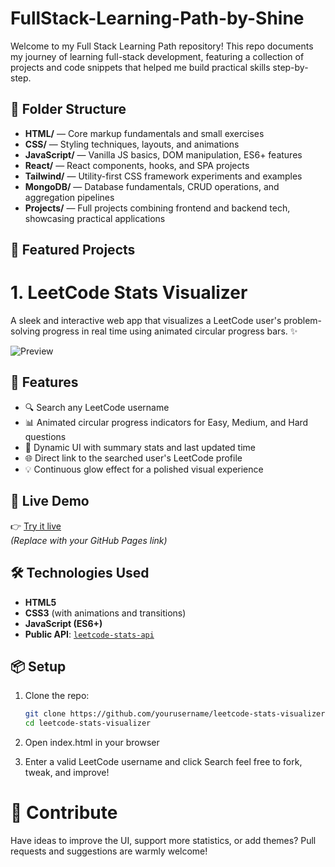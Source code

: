 # FullStack-Learning-Path-by-Shine

Welcome to my Full Stack Learning Path repository! This repo documents my journey of learning full-stack development, featuring a collection of projects and code snippets that helped me build practical skills step-by-step.
## 📂 Folder Structure

- **HTML/** — Core markup fundamentals and small exercises  
- **CSS/** — Styling techniques, layouts, and animations  
- **JavaScript/** — Vanilla JS basics, DOM manipulation, ES6+ features  
- **React/** — React components, hooks, and SPA projects  
- **Tailwind/** — Utility-first CSS framework experiments and examples  
- **MongoDB/** — Database fundamentals, CRUD operations, and aggregation pipelines  
- **Projects/** — Full projects combining frontend and backend tech, showcasing practical applications  
## 🌟 Featured Projects
# 1. LeetCode Stats Visualizer

A sleek and interactive web app that visualizes a LeetCode user's problem-solving progress in real time using animated circular progress bars. ✨

![Preview](preview.png) <!-- Optional: Replace with a screenshot of your app -->

## 🚀 Features

- 🔍 Search any LeetCode username
- 📊 Animated circular progress indicators for Easy, Medium, and Hard questions
- 🌈 Dynamic UI with summary stats and last updated time
- 🌐 Direct link to the searched user's LeetCode profile
- 💡 Continuous glow effect for a polished visual experience

## 📸 Live Demo

👉 [Try it live](https://yourusername.github.io/leetcode-stats-visualizer)  
*(Replace with your GitHub Pages link)*

## 🛠️ Technologies Used

- **HTML5**
- **CSS3** (with animations and transitions)
- **JavaScript (ES6+)**
- **Public API**: [`leetcode-stats-api`](https://leetcode-stats-api.herokuapp.com)

## 📦 Setup

1. Clone the repo:
   ```bash
   git clone https://github.com/yourusername/leetcode-stats-visualizer.git
   cd leetcode-stats-visualizer

2. Open index.html in your browser

3. Enter a valid LeetCode username and click Search
feel free to fork, tweak, and improve!

# 🤝 Contribute
Have ideas to improve the UI, support more statistics, or add themes?
Pull requests and suggestions are warmly welcome!
